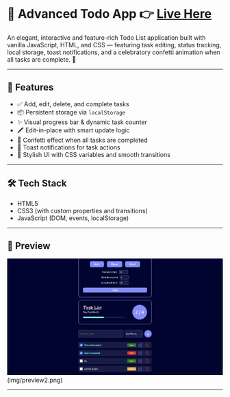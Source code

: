 # 📝 Advanced Todo App 👉 [Live Here](https://todo-js-ashy.vercel.app/)

An elegant, interactive and feature-rich Todo List application built with vanilla JavaScript, HTML, and CSS — featuring task editing, status tracking, local storage, toast notifications, and a celebratory confetti animation when all tasks are complete. 🎉

---

## 🚀 Features

- ✅ Add, edit, delete, and complete tasks
- 📦 Persistent storage via `localStorage`
- ✨ Visual progress bar & dynamic task counter
- 🖍️ Edit-in-place with smart update logic
- 🎊 Confetti effect when all tasks are completed
- 🔔 Toast notifications for task actions
- 💅 Stylish UI with CSS variables and smooth transitions

---

## 🛠️ Tech Stack

- HTML5
- CSS3 (with custom properties and transitions)
- JavaScript (DOM, events, localStorage)

---

## 📸 Preview

![App Screenshots](img/preview1.png)(img/preview2.png)

---
